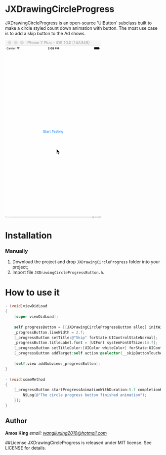 # JXDrawingCircleProgress
JXDrawingCircleProgress is an open-source 'UIButton' subclass built to make a circle styled count down animation with button. The most use case is to add a skip button to the Ad shows.

![preview image](DemoPictures/Demo.gif)

# Installation

### Manually

1. Download the project and drop `JXDrawingCircleProgress` folder into your project;
2. Import file `JXDrawingCircleProgressButton.h`.

# How to use it

```objective-c
- (void)viewDidLoad
{
    [super viewDidLoad];
    
    self.progressButton = [[JXDrawingCircleProgressButton alloc] initWithFrame:buttonFrame];
    _progressButton.lineWidth = 2.f;
    [_progressButton setTitle:@"Skip" forState:UIControlStateNormal];
    _progressButton.titleLabel.font = [UIFont systemFontOfSize:14.f];
    [_progressButton setTitleColor:[UIColor whiteColor] forState:UIControlStateNormal];
    [_progressButton addTarget:self action:@selector(__skipButtonTouched:) forControlEvents:UIControlEventTouchUpInside];
    
    [self.view addSubview:_progressButton];
}

- (void)someMethod
{
    [_progressButton startProgressAnimationWithDuration:5.f completionHandler:^(JXDrawingCircleProgressButton *progressButton) {
        NSLog(@"The circle progress button finished animation");
    }];
}
```
## Author
**Amos King** *email: wangjiuxing2010@hotmail.com*

##License
JXDrawingCircleProgress is released under MIT license. See LICENSE for details.

